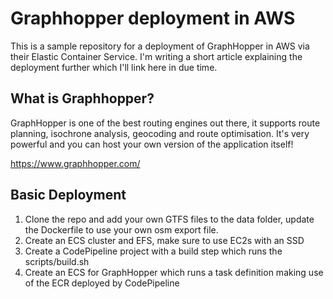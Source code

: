 # Graphhopper deployment in AWS

This is a sample repository for a deployment of GraphHopper in AWS via their Elastic Container Service. I'm writing a short article explaining the deployment further which I'll link here in due time.

## What is Graphhopper?

GraphHopper is one of the best routing engines out there, it supports route planning, isochrone analysis, geocoding and route optimisation. It's very powerful and you can host your own version of the application itself!

https://www.graphhopper.com/

## Basic Deployment

1. Clone the repo and add your own GTFS files to the data folder, update the Dockerfile to use your own osm export file.
2. Create an ECS cluster and EFS, make sure to use EC2s with an SSD
3. Create a CodePipeline project with a build step which runs the scripts/build.sh
4. Create an ECS for GraphHopper which runs a task definition making use of the ECR deployed by CodePipeline